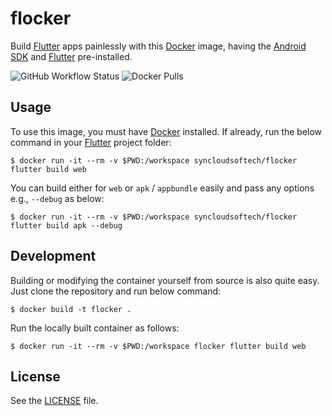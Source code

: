 # flocker

Build [Flutter](https://flutter.dev) apps painlessly with this [Docker](https://www.docker.com) image, having the [Android SDK](https://developer.android.com/studio) and [Flutter](https://flutter.dev) pre-installed.

![GitHub Workflow Status](https://img.shields.io/github/actions/workflow/status/syncloudsoftech/flocker/cd.yml?branch=main)
![Docker Pulls](https://img.shields.io/docker/pulls/syncloudsoftech/flocker)

## Usage

To use this image, you must have [Docker](https://www.docker.com) installed.
If already, run the below command in your [Flutter](https://flutter.dev) project folder:

```shell
$ docker run -it --rm -v $PWD:/workspace syncloudsoftech/flocker flutter build web
```

You can build either for `web` or `apk` / `appbundle` easily and pass any options e.g., `--debug` as below:

```shell
$ docker run -it --rm -v $PWD:/workspace syncloudsoftech/flocker flutter build apk --debug
```

## Development

Building or modifying the container yourself from source is also quite easy.
Just clone the repository and run below command:

```shell
$ docker build -t flocker .
```

Run the locally built container as follows:

```shell
$ docker run -it --rm -v $PWD:/workspace flocker flutter build web
```

## License

See the [LICENSE](LICENSE) file.
